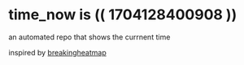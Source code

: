 # time_now is (( 1704128400908 ))

an automated repo that shows the currnent time

inspired by [breakingheatmap](https://github.com/breakingheatmap/breakingheatmap)